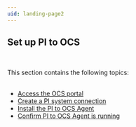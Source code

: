 ```yaml
---
uid: landing-page2
---
```


## Set up PI to OCS
<br>

This section contains the following topics:
<br>
<br>
* [Access the OCS portal](xref:access-ocs-portal)
* [Create a PI system connection](xref:create-pi-to-ocs-connection)
* [Install the PI to OCS Agent](xref:install-pi-to-ocs-agent)
* [Confirm PI to OCS Agent is running](xref:confirm-agent-run)